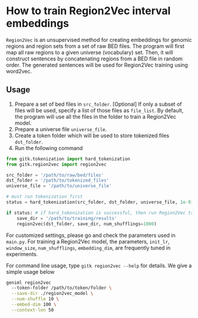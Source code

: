 # How to train Region2Vec interval embeddings

`Region2Vec` is an unsupervised method for creating embeddings for genomic regions and region sets from a set of raw BED files. The program will first map all raw regions to a given universe (vocabulary) set. Then, it will construct sentences by concatenating regions from a BED file in random order. The generated sentences will be used for Region2Vec training using word2vec.

## Usage

1. Prepare a set of bed files in `src_folder`. [Optional] If only a subset of files will be used, specify a list of those files as `file_list`. By default, the program will use all the files in the folder to train a Region2Vec model.
2. Prepare a universe file `universe_file`.
3. Create a token folder which will be used to store tokenized files `dst_folder`.
5. Run the following command
``` python
from gitk.tokenization import hard_tokenization
from gitk.region2vec import region2vec

src_folder = '/path/to/raw/bed/files'
dst_folder = '/path/to/tokenized_files'
universe_file = '/path/to/universe_file'

# must run tokenization first
status = hard_tokenization(src_folder, dst_folder, universe_file, 1e-9)

if status: # if hard_tokenization is successful, then run Region2Vec training
    save_dir = '/path/to/training/results'
    region2vec(dst_folder, save_dir, num_shufflings=1000)

```
For customized settings, please go and check the parameters used in `main.py`. 
For training a Region2Vec model, the parameters, `init_lr`, `window_size`, `num_shufflings`, `embedding_dim`, are frequently tuned in experiments.

For command line usage, type `gitk region2vec --help` for details. We give a simple usage below

```bash
geniml region2vec 
  --token-folder /path/to/token/folder \
  --save-dir ./region2vec_model \
  --num-shuffle 10 \
  --embed-dim 100 \
  --context-len 50 
```


